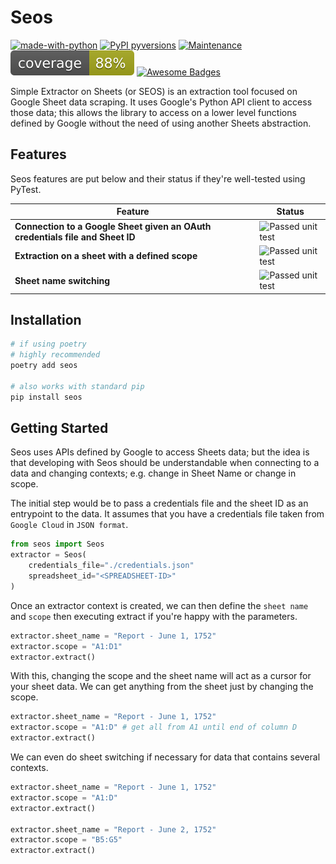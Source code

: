 # Seos

[![made-with-python](https://img.shields.io/badge/Made%20with-Python-1f425f.svg)](https://www.python.org/)
[![PyPI pyversions](https://img.shields.io/pypi/pyversions/seos)](https://pypi.python.org/pypi/seos/)
[![Maintenance](https://img.shields.io/badge/Maintained%3F-yes-green.svg)](https://GitHub.com/mamerisawesome/seos/graphs/commit-activity)
[![Coverage](https://raw.githubusercontent.com/mamerisawesome/seos/master/assets/coverage.svg?sanitize=true)](https://github.com/mamerisawesome/seos)
[![Awesome Badges](https://img.shields.io/badge/badges-awesome-green.svg)](https://github.com/Naereen/badges)

Simple Extractor on Sheets (or SEOS) is an extraction tool focused on Google Sheet data scraping. It uses Google's Python API client to access those data; this allows the library to access on a lower level functions defined by Google without the need of using another Sheets abstraction.

## Features

Seos features are put below and their status if they're well-tested using PyTest.

| Feature | Status            |
|----------------|-------------------|
| **Connection to a Google Sheet given an OAuth credentials file and Sheet ID** | ![Passed unit test](https://img.shields.io/static/v1?label=&message=Passed%20unit%20tests&color=green) |
| **Extraction on a sheet with a defined scope** | ![Passed unit test](https://img.shields.io/static/v1?label=&message=Passed%20unit%20tests&color=green) |
| **Sheet name switching** | ![Passed unit test](https://img.shields.io/static/v1?label=&message=Passed%20unit%20tests&color=green) |

## Installation

```bash
# if using poetry
# highly recommended
poetry add seos

# also works with standard pip
pip install seos
```

## Getting Started

Seos uses APIs defined by Google to access Sheets data; but the idea is that developing with Seos should be understandable when connecting to a data and changing contexts; e.g. change in Sheet Name or change in scope.

The initial step would be to pass a credentials file and the sheet ID as an entrypoint to the data. It assumes that you have a credentials file taken from `Google Cloud` in `JSON format`.

```python
from seos import Seos
extractor = Seos(
    credentials_file="./credentials.json"
    spreadsheet_id="<SPREADSHEET-ID>"
)
```

Once an extractor context is created, we can then define the `sheet name` and `scope` then executing extract if you're happy with the parameters.

```python
extractor.sheet_name = "Report - June 1, 1752"
extractor.scope = "A1:D1"
extractor.extract()
```

With this, changing the scope and the sheet name will act as a cursor for your sheet data. We can get anything from the sheet just by changing the scope.

```python
extractor.sheet_name = "Report - June 1, 1752"
extractor.scope = "A1:D" # get all from A1 until end of column D
extractor.extract()
```

We can even do sheet switching if necessary for data that contains several contexts.

```python
extractor.sheet_name = "Report - June 1, 1752"
extractor.scope = "A1:D"
extractor.extract()

extractor.sheet_name = "Report - June 2, 1752"
extractor.scope = "B5:G5"
extractor.extract()
```
